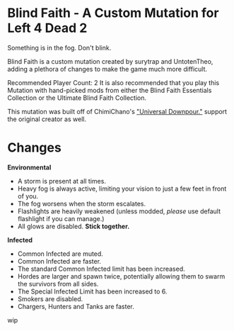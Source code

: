 # Blind Faith - A Custom Mutation for Left 4 Dead 2
Something is in the fog. Don't blink.

Blind Faith is a custom mutation created by surytrap and UntotenTheo, adding a plethora of changes to make the game much more difficult.

Recommended Player Count: 2
It is also recommended that you play this Mutation with hand-picked mods from either the Blind Faith Essentials Collection or the Ultimate Blind Faith Collection.

This mutation was built off of ChimiChano's ["Universal Downpour."](https://steamcommunity.com/sharedfiles/filedetails/?id=3038247005) support the original creator as well.

# Changes
**Environmental**
- A storm is present at all times.
- Heavy fog is always active, limiting your vision to just a few feet in front of you.
 - The fog worsens when the storm escalates.
- Flashlights are heavily weakened (unless modded, _please_ use default flashlight if you can manage.)
- All glows are disabled. **Stick together.**

**Infected**
- Common Infected are muted.
- Common Infected are faster.
- The standard Common Infected limit has been increased.
- Hordes are larger and spawn twice, potentially allowing them to swarm the survivors from all sides.
- The Special Infected Limit has been increased to 6.
- Smokers are disabled.
- Chargers, Hunters and Tanks are faster.

wip
